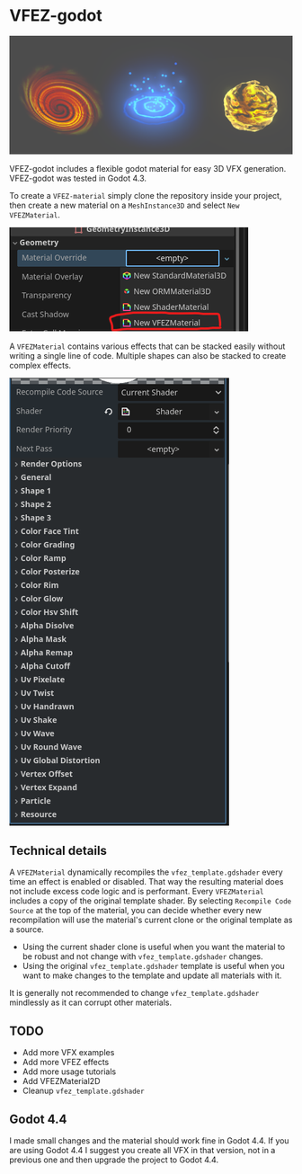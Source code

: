 # VFEZ-godot

![screenshot](Images/effects_sample.png)

VFEZ-godot includes a flexible godot material for easy 3D VFX generation. VFEZ-godot was tested in Godot 4.3.

To create a `VFEZ-material` simply clone the repository inside your project, then create a new material on a `MeshInstance3D` and select `New VFEZMaterial`.

![screenshot](Images/vfez_material.png)

A `VFEZMaterial` contains various effects that can be stacked easily without writing a single line of code. Multiple shapes can also be stacked to create complex effects.

![screenshot](Images/vfez_options.png)

## Technical details
A `VFEZMaterial` dynamically recompiles the `vfez_template.gdshader` every time an effect is enabled or disabled. That way the resulting material does not include excess code logic and is performant. Every `VFEZMaterial` includes a copy of the original template shader. By selecting `Recompile Code Source` at the top of the material, you can decide whether every new recompilation will use the material's current clone or the original template as a source. 

* Using the current shader clone is useful when you want the material to be robust and not change with `vfez_template.gdshader` changes.
* Using the original `vfez_template.gdshader` template is useful when you want to make changes to the template and update all materials with it.

It is generally not recommended to change `vfez_template.gdshader` mindlessly as it can corrupt other materials.

## TODO
* Add more VFX examples
* Add more VFEZ effects
* Add more usage tutorials
* Add VFEZMaterial2D
* Cleanup `vfez_template.gdshader`

## Godot 4.4
I made small changes and the material should work fine in Godot 4.4. If you are using Godot 4.4 I suggest you create all VFX in that version, not in a previous one and then upgrade the project to Godot 4.4.
